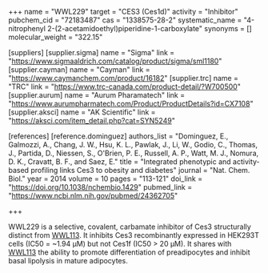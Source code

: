 +++
name = "WWL229"
target = "CES3 (Ces1d)"
activity = "Inhibitor"
pubchem_cid = "72183487"
cas = "1338575-28-2"
systematic_name = "4-nitrophenyl 2-(2-acetamidoethyl)piperidine-1-carboxylate"
synonyms = []
molecular_weight = "322.15"

[suppliers]
    [supplier.sigma]
        name = "Sigma"
        link = "https://www.sigmaaldrich.com/catalog/product/sigma/sml1180"
    [supplier.cayman]
        name = "Cayman"
        link = "https://www.caymanchem.com/product/16182"
    [supplier.trc]
        name = "TRC"
        link = "https://www.trc-canada.com/product-detail/?W700500"
    [supplier.aurum]
        name = "Aurum Pharamatech"
        link = "https://www.aurumpharmatech.com/Product/ProductDetails?id=CX7108"
    [supplier.aksci]
        name = "AK Scientific"
        link = "https://aksci.com/item_detail.php?cat=SYN5249"

[references]
    [reference.dominguez]
        authors_list = "Dominguez, E., Galmozzi, A., Chang, J. W., Hsu, K. L., Pawlak, J., Li, W., Godio, C., Thomas, J., Partida, D., Niessen, S., O'Brien, P. E., Russell, A. P., Watt, M. J., Nomura, D. K., Cravatt, B. F., and Saez, E."
        title = "Integrated phenotypic and activity-based profiling links Ces3 to obesity and diabetes"
        journal = "Nat. Chem. Biol."
        year = 2014
        volume = 10
        pages = "113-121"
        doi_link = "https://doi.org/10.1038/nchembio.1429"
        pubmed_link = "https://www.ncbi.nlm.nih.gov/pubmed/24362705"

+++

WWL229 is a selective, covalent, carbamate inhibitor of Ces3 structurally distinct from <a href="#wwl113" class="js-scroll-trigger">WWL113</a>. It inhibits Ces3 recombinantly expressed in HEK293T cells (IC50 = ~1.94 μM) but not Ces1f (IC50 &gt; 20 μM). It shares with <a href="#wwl113" class="js-scroll-trigger">WWL113</a> the ability to promote differentiation of preadipocytes and inhibit basal lipolysis in mature adipocytes.